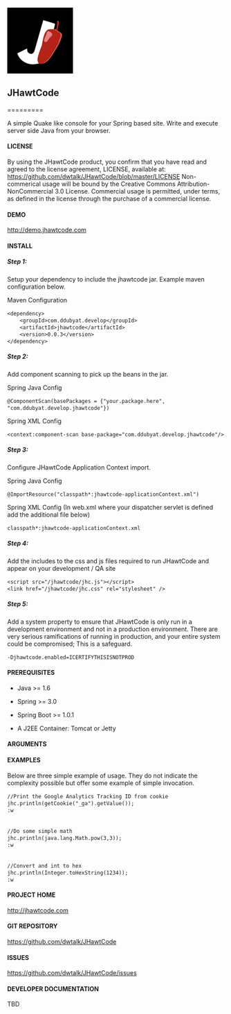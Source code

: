 ![alt text](https://raw.githubusercontent.com/dwtalk/JHawtCode/gh-pages/apple-touch-icon-152x152.png "JHawtCode - Enable Spring God Mode")

## JHawtCode
=========

A simple Quake like console for your Spring based site. Write and execute server side Java from your browser.

#### LICENSE

By using the JHawtCode product, you confirm that you have read and agreed to the license agreement, LICENSE, available at: https://github.com/dwtalk/JHawtCode/blob/master/LICENSE
Non-commerical usage will be bound by the Creative Commons Attribution-NonCommercial 3.0 License.
Commercial usage is permitted, under terms, as defined in the license through the purchase of a commercial license.

#### DEMO

http://demo.jhawtcode.com

#### INSTALL

##### Step 1:
Setup your dependency to include the jhawtcode jar. Example maven configuration below.

Maven Configuration
```
<dependency>
	<groupId>com.ddubyat.develop</groupId>
	<artifactId>jhawtcode</artifactId>
	<version>0.0.3</version>
</dependency>
```

##### Step 2:
Add component scanning to pick up the beans in the jar.

Spring Java Config
```
@ComponentScan(basePackages = {"your.package.here", "com.ddubyat.develop.jhawtcode"})
```

Spring XML Config
```
<context:component-scan base-package="com.ddubyat.develop.jhawtcode"/>
```

##### Step 3:
Configure JHawtCode Application Context import.

Spring Java Config
```
@ImportResource("classpath*:jhawtcode-applicationContext.xml")
```

Spring XML Config (In web.xml where your dispatcher servlet is defined add the additional file below)
```
classpath*:jhawtcode-applicationContext.xml
```

##### Step 4:
Add the includes to the css and js files required to run JHawtCode and appear on your development / QA site

```
<script src="/jhawtcode/jhc.js"></script>
<link href="/jhawtcode/jhc.css" rel="stylesheet" />
```

##### Step 5:
Add a system property to ensure that JHawtCode is only run in a development environment and not in a production environment. There are very serious ramifications of running in production, and your entire system could be compromised; This is a safeguard.

```
-Djhawtcode.enabled=ICERTIFYTHISISNOTPROD

```

#### PREREQUISITES

- Java >= 1.6

- Spring >= 3.0
- Spring Boot >= 1.0.1

- A J2EE Container:  Tomcat or Jetty

#### ARGUMENTS


#### EXAMPLES
Below are three simple example of usage. They do not indicate the complexity possible but offer some example of simple invocation.

```
//Print the Google Analytics Tracking ID from cookie
jhc.println(getCookie("_ga").getValue());
:w


//Do some simple math
jhc.println(java.lang.Math.pow(3,3));
:w


//Convert and int to hex
jhc.println(Integer.toHexString(1234));
:w
```

#### PROJECT HOME

http://jhawtcode.com

#### GIT REPOSITORY

https://github.com/dwtalk/JHawtCode

#### ISSUES

https://github.com/dwtalk/JHawtCode/issues

#### DEVELOPER DOCUMENTATION

TBD
